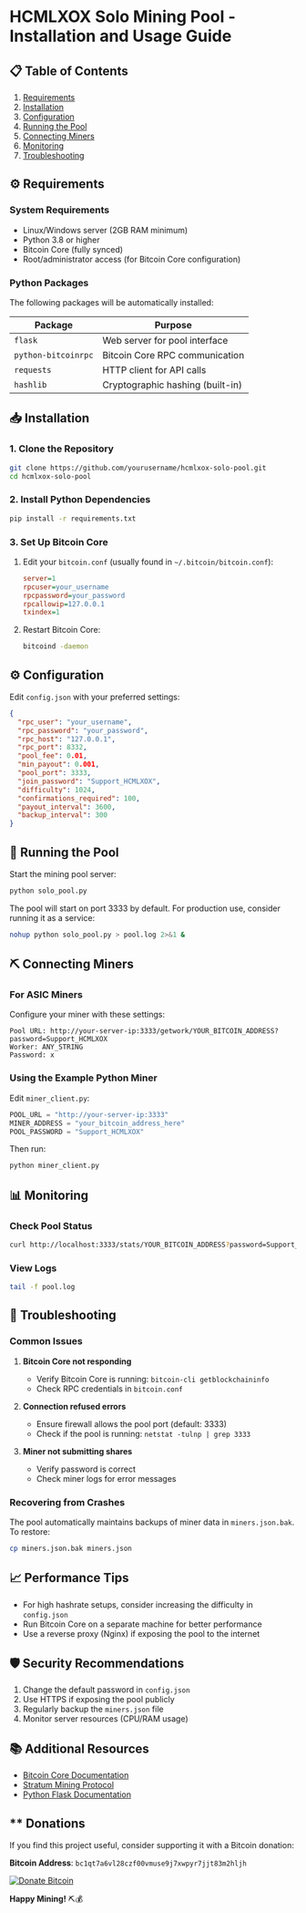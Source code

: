 # **HCMLXOX Solo Mining Pool - Installation and Usage Guide**

## **📋 Table of Contents**
1. [Requirements](#-requirements)
2. [Installation](#-installation)
3. [Configuration](#-configuration)
4. [Running the Pool](#-running-the-pool)
5. [Connecting Miners](#-connecting-miners)
6. [Monitoring](#-monitoring)
7. [Troubleshooting](#-troubleshooting)

## **⚙️ Requirements**

### **System Requirements**
- Linux/Windows server (2GB RAM minimum)
- Python 3.8 or higher
- Bitcoin Core (fully synced)
- Root/administrator access (for Bitcoin Core configuration)

### **Python Packages**
The following packages will be automatically installed:

| Package | Purpose |
|---------|---------|
| `flask` | Web server for pool interface |
| `python-bitcoinrpc` | Bitcoin Core RPC communication |
| `requests` | HTTP client for API calls |
| `hashlib` | Cryptographic hashing (built-in) |

## **📥 Installation**

### **1. Clone the Repository**
```bash
git clone https://github.com/yourusername/hcmlxox-solo-pool.git
cd hcmlxox-solo-pool
```

### **2. Install Python Dependencies**
```bash
pip install -r requirements.txt
```

### **3. Set Up Bitcoin Core**
1. Edit your `bitcoin.conf` (usually found in `~/.bitcoin/bitcoin.conf`):
   ```ini
   server=1
   rpcuser=your_username
   rpcpassword=your_password
   rpcallowip=127.0.0.1
   txindex=1
   ```
   
2. Restart Bitcoin Core:
   ```bash
   bitcoind -daemon
   ```

## **⚙️ Configuration**

Edit `config.json` with your preferred settings:

```json
{
  "rpc_user": "your_username",
  "rpc_password": "your_password",
  "rpc_host": "127.0.0.1",
  "rpc_port": 8332,
  "pool_fee": 0.01,
  "min_payout": 0.001,
  "pool_port": 3333,
  "join_password": "Support_HCMLXOX",
  "difficulty": 1024,
  "confirmations_required": 100,
  "payout_interval": 3600,
  "backup_interval": 300
}
```

## **🚀 Running the Pool**

Start the mining pool server:
```bash
python solo_pool.py
```

The pool will start on port 3333 by default. For production use, consider running it as a service:

```bash
nohup python solo_pool.py > pool.log 2>&1 &
```

## **⛏️ Connecting Miners**

### **For ASIC Miners**
Configure your miner with these settings:
```
Pool URL: http://your-server-ip:3333/getwork/YOUR_BITCOIN_ADDRESS?password=Support_HCMLXOX
Worker: ANY_STRING
Password: x
```

### **Using the Example Python Miner**
Edit `miner_client.py`:
```python
POOL_URL = "http://your-server-ip:3333"
MINER_ADDRESS = "your_bitcoin_address_here"
POOL_PASSWORD = "Support_HCMLXOX"
```

Then run:
```bash
python miner_client.py
```

## **📊 Monitoring**

### **Check Pool Status**
```bash
curl http://localhost:3333/stats/YOUR_BITCOIN_ADDRESS?password=Support_HCMLXOX
```

### **View Logs**
```bash
tail -f pool.log
```

## **🔧 Troubleshooting**

### **Common Issues**

1. **Bitcoin Core not responding**
   - Verify Bitcoin Core is running: `bitcoin-cli getblockchaininfo`
   - Check RPC credentials in `bitcoin.conf`

2. **Connection refused errors**
   - Ensure firewall allows the pool port (default: 3333)
   - Check if the pool is running: `netstat -tulnp | grep 3333`

3. **Miner not submitting shares**
   - Verify password is correct
   - Check miner logs for error messages

### **Recovering from Crashes**
The pool automatically maintains backups of miner data in `miners.json.bak`. To restore:

```bash
cp miners.json.bak miners.json
```

## **📈 Performance Tips**

- For high hashrate setups, consider increasing the difficulty in `config.json`
- Run Bitcoin Core on a separate machine for better performance
- Use a reverse proxy (Nginx) if exposing the pool to the internet

## **🛡️ Security Recommendations**

1. Change the default password in `config.json`
2. Use HTTPS if exposing the pool publicly
3. Regularly backup the `miners.json` file
4. Monitor server resources (CPU/RAM usage)

## **📚 Additional Resources**

- [Bitcoin Core Documentation](https://bitcoincore.org/en/doc/)
- [Stratum Mining Protocol](https://en.bitcoin.it/wiki/Stratum_mining_protocol)
- [Python Flask Documentation](https://flask.palletsprojects.com/)


## ** Donations

If you find this project useful, consider supporting it with a Bitcoin donation:

**Bitcoin Address**: `bc1qt7a6vl28czf00vmuse9j7xwpyr7jjt83m2hljh`

[![Donate Bitcoin](https://img.shields.io/badge/Donate-Bitcoin-orange?logo=bitcoin)](bitcoin:bc1qt7a6vl28czf00vmuse9j7xwpyr7jjt83m2hljh)


**Happy Mining!** ⛏️💰

